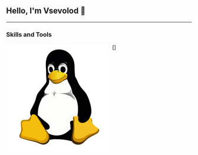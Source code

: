 ## Hello, I'm Vsevolod 👋

- - - - - - - -

### __Skills and Tools__
[<img align="left" alt="HTML5" widnth="26px" src="https://raw.githubusercontent.com/github/explore/80688e429a7d4ef2fca1e82350fe8e3517d3494d/topics/linux/linux.png" />]
